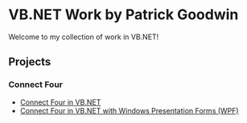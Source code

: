 # VB.NET Work by Patrick Goodwin
Welcome to my collection of work in VB.NET!

## Projects

### Connect Four
- [Connect Four in VB.NET](https://github.com/pattygcoding/Connect-Four-Language-Tree/tree/main/vbnet/ConnectFour)
- [Connect Four in VB.NET with Windows Presentation Forms (WPF)](https://github.com/pattygcoding/Connect-Four-Language-Tree/tree/main/vbnet/ConnectFourWPF)
